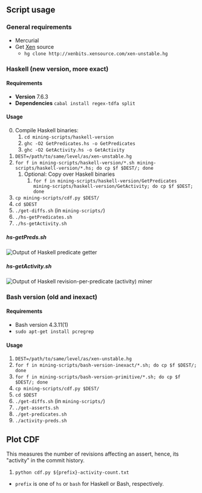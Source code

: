 ## Script usage
### General requirements
- Mercurial
- Get [Xen](http://www.xenproject.org/) source
  - `hg clone http://xenbits.xensource.com/xen-unstable.hg`


### Haskell (new version, more exact)
#### Requirements
- **Version** 7.6.3
- **Dependencies** `cabal install regex-tdfa split`

#### Usage
0.  Compile Haskell binaries:
    1.  `cd mining-scripts/haskell-version`
    2.  `ghc -O2 GetPredicates.hs -o GetPredicates`
    3.  `ghc -O2 GetActivity.hs -o GetActivity`
1. `DEST=/path/to/same/level/as/xen-unstable.hg`
2. `for f in mining-scripts/haskell-version/*.sh mining-scripts/haskell-version/*.hs; do cp $f $DEST/; done`
   1. Optional: Copy over Haskell binaries
      1. `for f in mining-scripts/haskell-version/GetPredicates mining-scripts/haskell-version/GetActivity; do cp $f $DEST; done`
3. `cp mining-scripts/cdf.py $DEST/`
4. `cd $DEST`
5. `./get-diffs.sh` (in `mining-scripts/`)
6. `./hs-getPredicates.sh`
7. `./hs-getActivity.sh`

##### hs-getPreds.sh
![Output of Haskell predicate getter](https://github.com/miraleung/tressa/raw/master/screenshots/hs-getpreds.png)

##### hs-getActivity.sh
![Output of Haskell revision-per-predicate (activity) miner](https://github.com/miraleung/tressa/raw/master/screenshots/hs-getactivity.png)


### Bash version (old and inexact)
#### Requirements
- Bash version 4.3.11(1)
- `sudo apt-get install pcregrep`

#### Usage
1. `DEST=/path/to/same/level/as/xen-unstable.hg`
2. `for f in mining-scripts/bash-version-inexact/*.sh; do cp $f $DEST/; done`
3. `for f in mining-scripts/bash-version-primitive/*.sh; do cp $f $DEST/; done`
4. `cp mining-scripts/cdf.py $DEST/`
5. `cd $DEST`
6. `./get-diffs.sh` (in `mining-scripts/`)
7. `./get-asserts.sh`
8. `./get-predicates.sh`
9. `./activity-preds.sh`

## Plot CDF
This measures the number of revisions affecting an assert, hence, its "activity" in the commit history.

1. `python cdf.py ${prefix}-activity-count.txt`
  - `prefix` is one of `hs` or `bash` for Haskell or Bash, respectively.

